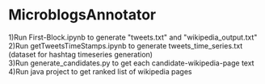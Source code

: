 # MicroblogsAnnotator

1)Run First-Block.ipynb to generate "tweets.txt" and "wikipedia_output.txt"  
2)Run getTweetsTimeStamps.ipynb to generate tweets_time_series.txt (dataset for hashtag timeseries generation)  
3)Run generate_candidates.py to get each candidate-wikipedia-page text  
4)Run java project to get ranked list of wikipedia pages  
